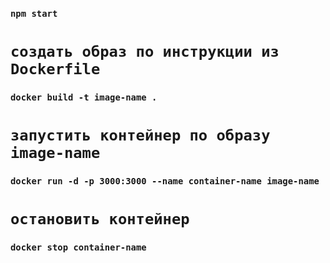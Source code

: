 

### `npm start`

# `создать образ по инструкции из Dockerfile`
### `docker build -t image-name .`

# `запустить контейнер по образу image-name`
### `docker run -d -p 3000:3000 --name container-name image-name`

<!-- # `посмотреть список работающих контейнеров`
### `docker ps` -->

<!-- # `посмотреть список всех контейнеров`
### `docker ps -a` -->

# `остановить контейнер`
### `docker stop container-name`
